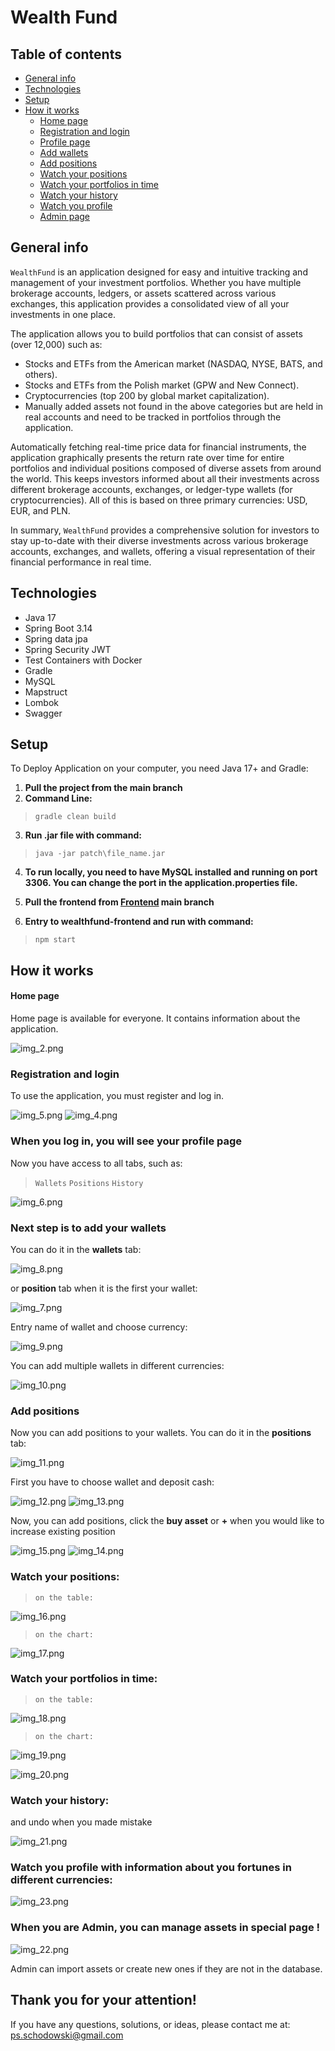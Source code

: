# Wealth Fund
## Table of contents
* [General info](#general-info)
* [Technologies](#technologies)
* [Setup](#setup)
* [How it works](#how-it-works)
  * [Home page](#home-page)
  * [Registration and login](#registration-and-login)
  * [Profile page](#when-you-log-in-you-will-see-your-profile-page)
  * [Add wallets](#next-step-is-to-add-your-wallets)
  * [Add positions](#add-positions)
  * [Watch your positions](#watch-your-positions)
  * [Watch your portfolios in time](#watch-your-portfolios-in-time)
  * [Watch your history](#watch-your-history)
  * [Watch you profile](#watch-you-profile-with-information-about-you-fortunes-in-different-currencies)
  * [Admin page](#when-you-are-admin-you-can-manage-assets-in-special-page-)

## General info
``WealthFund`` is an application designed for easy and intuitive tracking and management of your investment portfolios. 
Whether you have multiple brokerage accounts, ledgers, or assets scattered across various exchanges, this application provides a consolidated view of all your investments in one place.

The application allows you to build portfolios that can consist of assets (over 12,000) such as:

* Stocks and ETFs from the American market (NASDAQ, NYSE, BATS, and others).
* Stocks and ETFs from the Polish market (GPW and New Connect).
* Cryptocurrencies (top 200 by global market capitalization).
* Manually added assets not found in the above categories but are held in real
accounts and need to be tracked in portfolios through the application.

Automatically fetching real-time price data for financial instruments, 
the application graphically presents the return rate over time for entire
portfolios and individual positions composed of diverse assets from around the world. 
This keeps investors informed about all their investments across different brokerage accounts,
exchanges, or ledger-type wallets (for cryptocurrencies).
All of this is based on three primary currencies: USD, EUR, and PLN.

In summary, `WealthFund` provides a comprehensive solution for investors to stay up-to-date with their diverse
investments across various brokerage accounts, exchanges, and wallets, offering a visual representation of their
financial performance in real time.

## Technologies
* Java 17
* Spring Boot 3.14
* Spring data jpa
* Spring Security JWT
* Test Containers with Docker
* Gradle
* MySQL
* Mapstruct
* Lombok
* Swagger

## Setup
To Deploy Application on your computer, you need Java 17+ and Gradle:

1. **Pull the project from the main branch** 
2. **Command Line:**
>`gradle clean build`

3. **Run .jar file with command:**
>`java -jar patch\file_name.jar`
 
4. **To run locally, you need to have MySQL installed and running on port 3306. 
   You can change the port in the application.properties file.**

5. **Pull the frontend from [Frontend](https://github.com/PiotrSchodowski/wealthfund-frontend) main branch**

6. **Entry to wealthfund-frontend and run with command:**
>`npm start`

## How it works
#### Home page
Home page is available for everyone. It contains information about the application.

![img_2.png](images/img_2.png)
### Registration and login
To use the application, you must register and log in.

![img_5.png](images/img_5.png)
![img_4.png](images/img_4.png)
### When you log in, you will see your profile page
Now you have access to all tabs, such as:
> `Wallets`
> `Positions`
> `History`

![img_6.png](images/img_6.png)
### Next step is to add your wallets 
You can do it in the **wallets** tab:

![img_8.png](images/img_8.png)

or **position** tab when it is the first your wallet:

![img_7.png](images/img_7.png)

Entry name of wallet and choose currency: 

![img_9.png](images/img_9.png)

You can add multiple wallets in different currencies:

![img_10.png](images/img_10.png)

### Add positions
Now you can add positions to your wallets.
You can do it in the **positions** tab:

![img_11.png](images/img_11.png)

First you have to choose wallet and deposit cash:

![img_12.png](images/img_12.png)
![img_13.png](images/img_13.png)

Now, you can add positions, click the **buy asset** or **+** when you would like to increase existing position

![img_15.png](images/img_15.png)
![img_14.png](images/img_14.png)

### Watch your positions:

>`on the table:`

![img_16.png](images/img_16.png)

>`on the chart:`

![img_17.png](images/img_17.png)

### Watch your portfolios in time:

>`on the table:`

![img_18.png](images/img_18.png)

>`on the chart:`

![img_19.png](images/img_19.png)

![img_20.png](images/img_20.png)

### Watch your history:

and undo when you made mistake

![img_21.png](images/img_21.png)

### Watch you profile with information about you fortunes in different currencies:

![img_23.png](images/img_23.png)

### When you are Admin, you can manage assets in special page !

![img_22.png](images/img_22.png)

Admin can import assets or create new ones if they are not in the database.

## Thank you for your attention!
If you have any questions, solutions, or ideas, please contact me at: ps.schodowski@gmail.com